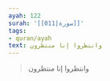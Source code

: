 ```yaml
---
ayah: 122
surah: '[[011|سورة]]'
tags:
- quran/ayah
text: وانتظروا إنا منتظرون
---
```

> وانتظروا إنا منتظرون
